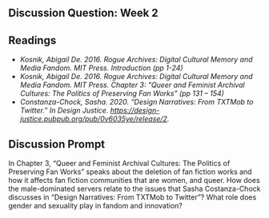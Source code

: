 ## Discussion Question: Week 2 

## Readings 

- *Kosnik, Abigail De. 2016. Rogue Archives: Digital Cultural Memory and Media Fandom. MIT Press. Introduction (pp 1-24)*
- *Kosnik, Abigail De. 2016. Rogue Archives: Digital Cultural Memory and Media Fandom. MIT Press. Chapter 3: "Queer and Feminist Archival Cultures: The Politics of Preserving Fan Works" (pp 131 – 154)*
- *Constanza-Chock, Sasha. 2020. “Design Narratives: From TXTMob to Twitter.” In Design Justice. https://design-justice.pubpub.org/pub/0v6035ye/release/2.*

## Discussion Prompt

In Chapter 3, “Queer and Feminist Archival Cultures: The Politics of Preserving Fan Works” speaks about the deletion of fan fiction works and how it affects fan fiction communities that are women, and queer. How does the male-dominated servers relate to the issues that Sasha Costanza-Chock discusses in “Design Narratives: From TXTMob to Twitter”? What role does gender and sexuality play in fandom and innovation? 
